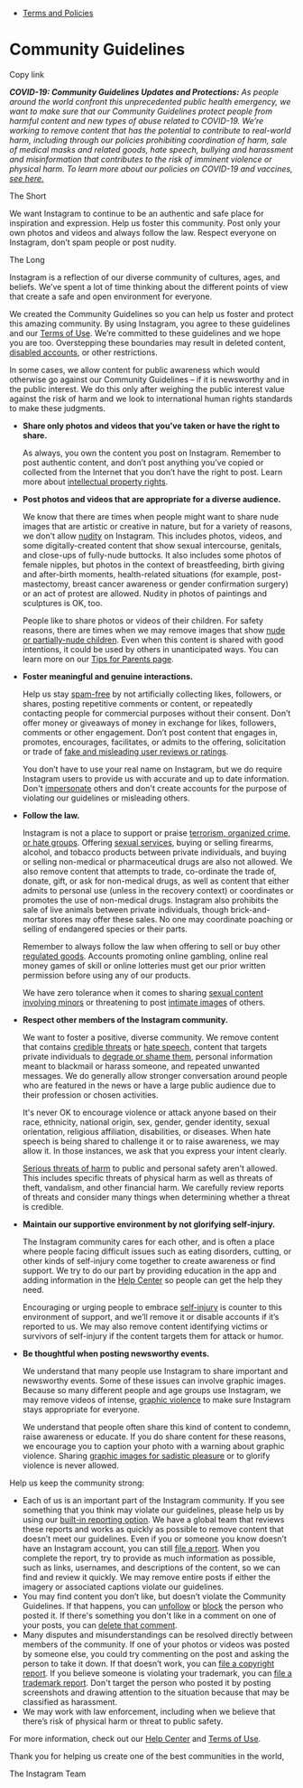 *   [Terms and Policies](https://help.instagram.com/1417489251945243/?helpref=breadcrumb)

Community Guidelines
====================

Copy link

_**COVID-19: Community Guidelines Updates and Protections:** As people around the world confront this unprecedented public health emergency, we want to make sure that our Community Guidelines protect people from harmful content and new types of abuse related to COVID-19. We’re working to remove content that has the potential to contribute to real-world harm, including through our policies prohibiting coordination of harm, sale of medical masks and related goods, hate speech, bullying and harassment and misinformation that contributes to the risk of imminent violence or physical harm. To learn more about our policies on COVID-19 and vaccines, [see here.](https://help.instagram.com/697825587576762?helpref=faq_content)_

The Short

We want Instagram to continue to be an authentic and safe place for inspiration and expression. Help us foster this community. Post only your own photos and videos and always follow the law. Respect everyone on Instagram, don’t spam people or post nudity.

The Long

Instagram is a reflection of our diverse community of cultures, ages, and beliefs. We’ve spent a lot of time thinking about the different points of view that create a safe and open environment for everyone.

We created the Community Guidelines so you can help us foster and protect this amazing community. By using Instagram, you agree to these guidelines and our [Terms of Use](https://www.instagram.com/legal/terms). We’re committed to these guidelines and we hope you are too. Overstepping these boundaries may result in deleted content, [disabled accounts](https://help.instagram.com/366993040048856?helpref=faq_content), or other restrictions.

In some cases, we allow content for public awareness which would otherwise go against our Community Guidelines – if it is newsworthy and in the public interest. We do this only after weighing the public interest value against the risk of harm and we look to international human rights standards to make these judgments.

*   **Share only photos and videos that you’ve taken or have the right to share.**
    
    As always, you own the content you post on Instagram. Remember to post authentic content, and don’t post anything you’ve copied or collected from the Internet that you don’t have the right to post. Learn more about [intellectual property rights](https://help.instagram.com/126382350847838?helpref=faq_content).
    
*   **Post photos and videos that are appropriate for a diverse audience.**
    
    We know that there are times when people might want to share nude images that are artistic or creative in nature, but for a variety of reasons, we don’t allow [nudity](https://l.instagram.com/?u=https%3A%2F%2Fwww.facebook.com%2Fcommunitystandards%2Fadult_nudity_sexual_activity&e=AT1Rd9WQzobaHkLPzno4G_0kxoFKfs8zuYkA9Igzjhx4Q04P6VbpTuCZeTuRdLxws5wapFW7Zq0ls84WyLk_WE_S11l6xBqu3xUVoVGbxRxdBCH0s0CfyTvA0OkrTO-8MsXKVKoi-ZOfTIa2QYkjL1vDGzxd0nG82CyYmA) on Instagram. This includes photos, videos, and some digitally-created content that show sexual intercourse, genitals, and close-ups of fully-nude buttocks. It also includes some photos of female nipples, but photos in the context of breastfeeding, birth giving and after-birth moments, health-related situations (for example, post-mastectomy, breast cancer awareness or gender confirmation surgery) or an act of protest are allowed. Nudity in photos of paintings and sculptures is OK, too.
    
    People like to share photos or videos of their children. For safety reasons, there are times when we may remove images that show [nude or partially-nude children](https://l.instagram.com/?u=https%3A%2F%2Fwww.facebook.com%2Fcommunitystandards%2Fchild_nudity_sexual_exploitation&e=AT1Rd9WQzobaHkLPzno4G_0kxoFKfs8zuYkA9Igzjhx4Q04P6VbpTuCZeTuRdLxws5wapFW7Zq0ls84WyLk_WE_S11l6xBqu3xUVoVGbxRxdBCH0s0CfyTvA0OkrTO-8MsXKVKoi-ZOfTIa2QYkjL1vDGzxd0nG82CyYmA). Even when this content is shared with good intentions, it could be used by others in unanticipated ways. You can learn more on our [Tips for Parents page](https://help.instagram.com/154475974694511/?helpref=faq_content).
    
*   **Foster meaningful and genuine interactions.**
    
    Help us stay [spam-free](https://l.instagram.com/?u=https%3A%2F%2Fwww.facebook.com%2Fcommunitystandards%2Fspam&e=AT1Rd9WQzobaHkLPzno4G_0kxoFKfs8zuYkA9Igzjhx4Q04P6VbpTuCZeTuRdLxws5wapFW7Zq0ls84WyLk_WE_S11l6xBqu3xUVoVGbxRxdBCH0s0CfyTvA0OkrTO-8MsXKVKoi-ZOfTIa2QYkjL1vDGzxd0nG82CyYmA) by not artificially collecting likes, followers, or shares, posting repetitive comments or content, or repeatedly contacting people for commercial purposes without their consent. Don’t offer money or giveaways of money in exchange for likes, followers, comments or other engagement. Don’t post content that engages in, promotes, encourages, facilitates, or admits to the offering, solicitation or trade of [fake and misleading user reviews or ratings](https://l.instagram.com/?u=https%3A%2F%2Fwww.facebook.com%2Fcommunitystandards%2Ffraud_deception&e=AT1Rd9WQzobaHkLPzno4G_0kxoFKfs8zuYkA9Igzjhx4Q04P6VbpTuCZeTuRdLxws5wapFW7Zq0ls84WyLk_WE_S11l6xBqu3xUVoVGbxRxdBCH0s0CfyTvA0OkrTO-8MsXKVKoi-ZOfTIa2QYkjL1vDGzxd0nG82CyYmA).
    
    You don’t have to use your real name on Instagram, but we do require Instagram users to provide us with accurate and up to date information. Don't [impersonate](https://l.instagram.com/?u=https%3A%2F%2Fwww.facebook.com%2Fcommunitystandards%2Fmisrepresentation&e=AT1Rd9WQzobaHkLPzno4G_0kxoFKfs8zuYkA9Igzjhx4Q04P6VbpTuCZeTuRdLxws5wapFW7Zq0ls84WyLk_WE_S11l6xBqu3xUVoVGbxRxdBCH0s0CfyTvA0OkrTO-8MsXKVKoi-ZOfTIa2QYkjL1vDGzxd0nG82CyYmA) others and don't create accounts for the purpose of violating our guidelines or misleading others.
    
*   **Follow the law.**
    
    Instagram is not a place to support or praise [terrorism, organized crime, or hate groups](https://l.instagram.com/?u=https%3A%2F%2Fwww.facebook.com%2Fcommunitystandards%2Fdangerous_individuals_organizations&e=AT1Rd9WQzobaHkLPzno4G_0kxoFKfs8zuYkA9Igzjhx4Q04P6VbpTuCZeTuRdLxws5wapFW7Zq0ls84WyLk_WE_S11l6xBqu3xUVoVGbxRxdBCH0s0CfyTvA0OkrTO-8MsXKVKoi-ZOfTIa2QYkjL1vDGzxd0nG82CyYmA). Offering [sexual services](https://l.instagram.com/?u=https%3A%2F%2Fwww.facebook.com%2Fcommunitystandards%2Fsexual_solicitation&e=AT1Rd9WQzobaHkLPzno4G_0kxoFKfs8zuYkA9Igzjhx4Q04P6VbpTuCZeTuRdLxws5wapFW7Zq0ls84WyLk_WE_S11l6xBqu3xUVoVGbxRxdBCH0s0CfyTvA0OkrTO-8MsXKVKoi-ZOfTIa2QYkjL1vDGzxd0nG82CyYmA), buying or selling firearms, alcohol, and tobacco products between private individuals, and buying or selling non-medical or pharmaceutical drugs are also not allowed. We also remove content that attempts to trade, co-ordinate the trade of, donate, gift, or ask for non-medical drugs, as well as content that either admits to personal use (unless in the recovery context) or coordinates or promotes the use of non-medical drugs. Instagram also prohibits the sale of live animals between private individuals, though brick-and-mortar stores may offer these sales. No one may coordinate poaching or selling of endangered species or their parts.
    
    Remember to always follow the law when offering to sell or buy other [regulated goods](https://l.instagram.com/?u=https%3A%2F%2Fwww.facebook.com%2Fcommunitystandards%2Fregulated_goods&e=AT1Rd9WQzobaHkLPzno4G_0kxoFKfs8zuYkA9Igzjhx4Q04P6VbpTuCZeTuRdLxws5wapFW7Zq0ls84WyLk_WE_S11l6xBqu3xUVoVGbxRxdBCH0s0CfyTvA0OkrTO-8MsXKVKoi-ZOfTIa2QYkjL1vDGzxd0nG82CyYmA). Accounts promoting online gambling, online real money games of skill or online lotteries must get our prior written permission before using any of our products.
    
    We have zero tolerance when it comes to sharing [sexual content involving minors](https://l.instagram.com/?u=https%3A%2F%2Fwww.facebook.com%2Fcommunitystandards%2Fchild_nudity_sexual_exploitation&e=AT1Rd9WQzobaHkLPzno4G_0kxoFKfs8zuYkA9Igzjhx4Q04P6VbpTuCZeTuRdLxws5wapFW7Zq0ls84WyLk_WE_S11l6xBqu3xUVoVGbxRxdBCH0s0CfyTvA0OkrTO-8MsXKVKoi-ZOfTIa2QYkjL1vDGzxd0nG82CyYmA) or threatening to post [intimate images](https://l.instagram.com/?u=https%3A%2F%2Fwww.facebook.com%2Fcommunitystandards%2Fsexual_exploitation_adults&e=AT1Rd9WQzobaHkLPzno4G_0kxoFKfs8zuYkA9Igzjhx4Q04P6VbpTuCZeTuRdLxws5wapFW7Zq0ls84WyLk_WE_S11l6xBqu3xUVoVGbxRxdBCH0s0CfyTvA0OkrTO-8MsXKVKoi-ZOfTIa2QYkjL1vDGzxd0nG82CyYmA) of others.
    
*   **Respect other members of the Instagram community.**
    
    We want to foster a positive, diverse community. We remove content that contains [credible threats](https://l.instagram.com/?u=https%3A%2F%2Fwww.facebook.com%2Fcommunitystandards%2Fcredible_violence&e=AT1Rd9WQzobaHkLPzno4G_0kxoFKfs8zuYkA9Igzjhx4Q04P6VbpTuCZeTuRdLxws5wapFW7Zq0ls84WyLk_WE_S11l6xBqu3xUVoVGbxRxdBCH0s0CfyTvA0OkrTO-8MsXKVKoi-ZOfTIa2QYkjL1vDGzxd0nG82CyYmA) or [hate speech](https://l.instagram.com/?u=https%3A%2F%2Fwww.facebook.com%2Fcommunitystandards%2Fhate_speech&e=AT1Rd9WQzobaHkLPzno4G_0kxoFKfs8zuYkA9Igzjhx4Q04P6VbpTuCZeTuRdLxws5wapFW7Zq0ls84WyLk_WE_S11l6xBqu3xUVoVGbxRxdBCH0s0CfyTvA0OkrTO-8MsXKVKoi-ZOfTIa2QYkjL1vDGzxd0nG82CyYmA), content that targets private individuals to [degrade or shame them](https://l.instagram.com/?u=https%3A%2F%2Fwww.facebook.com%2Fcommunitystandards%2Fbullying&e=AT1Rd9WQzobaHkLPzno4G_0kxoFKfs8zuYkA9Igzjhx4Q04P6VbpTuCZeTuRdLxws5wapFW7Zq0ls84WyLk_WE_S11l6xBqu3xUVoVGbxRxdBCH0s0CfyTvA0OkrTO-8MsXKVKoi-ZOfTIa2QYkjL1vDGzxd0nG82CyYmA), personal information meant to blackmail or harass someone, and repeated unwanted messages. We do generally allow stronger conversation around people who are featured in the news or have a large public audience due to their profession or chosen activities.
    
    It's never OK to encourage violence or attack anyone based on their race, ethnicity, national origin, sex, gender, gender identity, sexual orientation, religious affiliation, disabilities, or diseases. When hate speech is being shared to challenge it or to raise awareness, we may allow it. In those instances, we ask that you express your intent clearly.
    
    [Serious threats of harm](https://l.instagram.com/?u=https%3A%2F%2Fwww.facebook.com%2Fcommunitystandards%2Fcredible_violence&e=AT1Rd9WQzobaHkLPzno4G_0kxoFKfs8zuYkA9Igzjhx4Q04P6VbpTuCZeTuRdLxws5wapFW7Zq0ls84WyLk_WE_S11l6xBqu3xUVoVGbxRxdBCH0s0CfyTvA0OkrTO-8MsXKVKoi-ZOfTIa2QYkjL1vDGzxd0nG82CyYmA) to public and personal safety aren't allowed. This includes specific threats of physical harm as well as threats of theft, vandalism, and other financial harm. We carefully review reports of threats and consider many things when determining whether a threat is credible.
    
*   **Maintain our supportive environment by not glorifying self-injury.**
    
    The Instagram community cares for each other, and is often a place where people facing difficult issues such as eating disorders, cutting, or other kinds of self-injury come together to create awareness or find support. We try to do our part by providing education in the app and adding information in the [Help Center](https://help.instagram.com/) so people can get the help they need.
    
    Encouraging or urging people to embrace [self-injury](https://l.instagram.com/?u=https%3A%2F%2Fwww.facebook.com%2Fcommunitystandards%2Fsuicide_self_injury_violence&e=AT1Rd9WQzobaHkLPzno4G_0kxoFKfs8zuYkA9Igzjhx4Q04P6VbpTuCZeTuRdLxws5wapFW7Zq0ls84WyLk_WE_S11l6xBqu3xUVoVGbxRxdBCH0s0CfyTvA0OkrTO-8MsXKVKoi-ZOfTIa2QYkjL1vDGzxd0nG82CyYmA) is counter to this environment of support, and we’ll remove it or disable accounts if it’s reported to us. We may also remove content identifying victims or survivors of self-injury if the content targets them for attack or humor.
    
*   **Be thoughtful when posting newsworthy events.**
    
    We understand that many people use Instagram to share important and newsworthy events. Some of these issues can involve graphic images. Because so many different people and age groups use Instagram, we may remove videos of intense, [graphic violence](https://l.instagram.com/?u=https%3A%2F%2Fwww.facebook.com%2Fcommunitystandards%2Fgraphic_violence&e=AT1Rd9WQzobaHkLPzno4G_0kxoFKfs8zuYkA9Igzjhx4Q04P6VbpTuCZeTuRdLxws5wapFW7Zq0ls84WyLk_WE_S11l6xBqu3xUVoVGbxRxdBCH0s0CfyTvA0OkrTO-8MsXKVKoi-ZOfTIa2QYkjL1vDGzxd0nG82CyYmA) to make sure Instagram stays appropriate for everyone.
    
    We understand that people often share this kind of content to condemn, raise awareness or educate. If you do share content for these reasons, we encourage you to caption your photo with a warning about graphic violence. Sharing [graphic images for sadistic pleasure](https://l.instagram.com/?u=https%3A%2F%2Fwww.facebook.com%2Fcommunitystandards%2Fcruel_insensitive&e=AT1Rd9WQzobaHkLPzno4G_0kxoFKfs8zuYkA9Igzjhx4Q04P6VbpTuCZeTuRdLxws5wapFW7Zq0ls84WyLk_WE_S11l6xBqu3xUVoVGbxRxdBCH0s0CfyTvA0OkrTO-8MsXKVKoi-ZOfTIa2QYkjL1vDGzxd0nG82CyYmA) or to glorify violence is never allowed.
    

Help us keep the community strong:

*   Each of us is an important part of the Instagram community. If you see something that you think may violate our guidelines, please help us by using our [built-in reporting option](https://help.instagram.com/165828726894770?helpref=faq_content). We have a global team that reviews these reports and works as quickly as possible to remove content that doesn’t meet our guidelines. Even if you or someone you know doesn’t have an Instagram account, you can still [file a report](https://help.instagram.com/contact/383679321740945). When you complete the report, try to provide as much information as possible, such as links, usernames, and descriptions of the content, so we can find and review it quickly. We may remove entire posts if either the imagery or associated captions violate our guidelines.
*   You may find content you don’t like, but doesn’t violate the Community Guidelines. If that happens, you can [unfollow](https://help.instagram.com/286340048138725?helpref=faq_content) or [block](https://help.instagram.com/426700567389543/?helpref=faq_content) the person who posted it. If there's something you don't like in a comment on one of your posts, you can [delete that comment](https://help.instagram.com/289098941190483?helpref=faq_content).
*   Many disputes and misunderstandings can be resolved directly between members of the community. If one of your photos or videos was posted by someone else, you could try commenting on the post and asking the person to take it down. If that doesn’t work, you can [file a copyright report](https://help.instagram.com/126382350847838?helpref=faq_content). If you believe someone is violating your trademark, you can [file a trademark report](https://help.instagram.com/222826637847963?helpref=faq_content). Don't target the person who posted it by posting screenshots and drawing attention to the situation because that may be classified as harassment.
*   We may work with law enforcement, including when we believe that there’s risk of physical harm or threat to public safety.

For more information, check out our [Help Center](https://help.instagram.com/) and [Terms of Use](https://l.instagram.com/?u=http%3A%2F%2Finstagram.com%2Flegal%2Fterms%2F%23&e=AT1Rd9WQzobaHkLPzno4G_0kxoFKfs8zuYkA9Igzjhx4Q04P6VbpTuCZeTuRdLxws5wapFW7Zq0ls84WyLk_WE_S11l6xBqu3xUVoVGbxRxdBCH0s0CfyTvA0OkrTO-8MsXKVKoi-ZOfTIa2QYkjL1vDGzxd0nG82CyYmA).

Thank you for helping us create one of the best communities in the world,

The Instagram Team